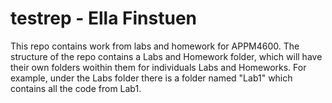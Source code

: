 # testrep - Ella Finstuen

This repo contains work from labs and homework for APPM4600.
The structure of the repo contains a Labs and Homework folder, which will have their own folders woithin them for individuals Labs and Homeworks. For example, under the Labs folder there is a folder named "Lab1" which contains all the code from Lab1. 
